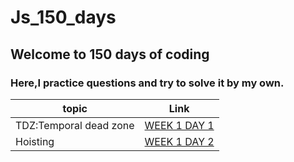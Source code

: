 # Js_150_days

## Welcome to 150 days of coding

### Here,I practice questions and try to solve it by my own.
| topic | Link |
| ------------- | ------------- |
| TDZ:Temporal dead zone  | [WEEK 1 DAY 1](https://github.com/Anasooya2601/Js_150_days/blob/main/WEEK%201/Day%201/day%201.md) |
| Hoisting  | [WEEK 1 DAY 2](https://github.com/Anasooya2601/Js_150_days/blob/main/WEEK%201/Day%201/day%201.md)  |


